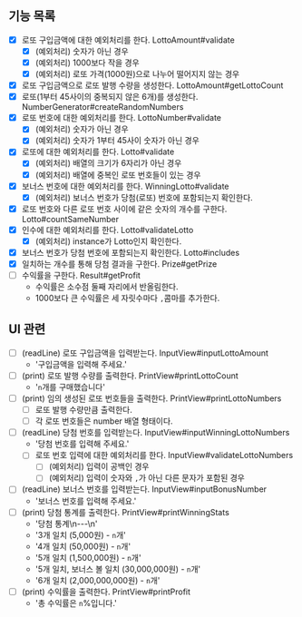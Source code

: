 ## 기능 목록
- [x] 로또 구입금액에 대한 예외처리를 한다. LottoAmount#validate
  - [x] (예외처리) 숫자가 아닌 경우
  - [x] (예외처리) 1000보다 작을 경우
  - [x] (예외처리) 로또 가격(1000원)으로 나누어 떨어지지 않는 경우
- [x] 로또 구입금액으로 로또 발행 수량을 생성한다. LottoAmount#getLottoCount
- [x] 로또(1부터 45사이의 중복되지 않은 6개)를 생성한다. NumberGenerator#createRandomNumbers
- [x] 로또 번호에 대한 예외처리를 한다. LottoNumber#validate
  - [x] (예외처리) 숫자가 아닌 경우
  - [x] (예외처리) 숫자가 1부터 45사이 숫자가 아닌 경우
- [x] 로또에 대한 예외처리를 한다. Lotto#validate
  - [x] (예외처리) 배열의 크기가 6자리가 아닌 경우
  - [x] (예외처리) 배열에 중복인 로또 번호들이 있는 경우
- [x] 보너스 번호에 대한 예외처리를 한다. WinningLotto#validate
  - [x] (예외처리) 보너스 번호가 당첨(로또) 번호에 포함되는지 확인한다. 
- [x] 로또 번호와 다른 로또 번호 사이에 같은 숫자의 개수를 구한다. Lotto#countSameNumber
- [x] 인수에 대한 예외처리를 한다. Lotto#validateLotto
  - [x] (예외처리) instance가 Lotto인지 확인한다. 
- [x] 보너스 번호가 당첨 번호에 포함되는지 확인한다. Lotto#includes
- [x] 일치하는 개수를 통해 당첨 결과을 구한다. Prize#getPrize
- [ ] 수익률을 구한다. Result#getProfit
  - 수익률은 소수점 둘째 자리에서 반올림한다.
  - 1000보다 큰 수익률은 세 자릿수마다 `,`콤마를 추가한다.
## UI 관련
- [ ] (readLine) 로또 구입금액을 입력받는다. InputView#inputLottoAmount
  - '구입금액을 입력해 주세요.'
- [ ] (print) 로또 발행 수량를 출력한다. PrintView#printLottoCount
  - '`n`개를 구매했습니다'
- [ ] (print) 임의 생성된 로또 번호들을 출력한다. PrintView#printLottoNumbers
  - [ ] 로또 발행 수량만큼 출력한다.
  - [ ] 각 로또 번호들은 number 배열 형태이다.
- [ ] (readLine) 당첨 번호를 입력받는다. InputView#inputWinningLottoNumbers
  - '당첨 번호를 입력해 주세요.'
  - [ ] 로또 번호 입력에 대한 예외처리를 한다. InputView#validateLottoNumbers
    - [ ] (예외처리) 입력이 공백인 경우
    - [ ] (예외처리) 입력이 숫자와 `,`가 아닌 다른 문자가 포함된 경우
- [ ] (readLine) 보너스 번호를 입력받는다. InputView#inputBonusNumber
  - '보너스 번호를 입력해 주세요.'
- [ ] (print) 당첨 통계를 출력한다. PrintView#printWinningStats
  - '당첨 통계\n---\n'
  - '3개 일치 (5,000원) - `n`개'
  - '4개 일치 (50,000원) - `n`개'
  - '5개 일치 (1,500,000원) - `n`개'
  - '5개 일치, 보너스 볼 일치 (30,000,000원) - `n`개'
  - '6개 일치 (2,000,000,000원) - `n`개'
- [ ] (print) 수익률을 출력한다. PrintView#printProfit
  - '총 수익률은 `n`%입니다.'

